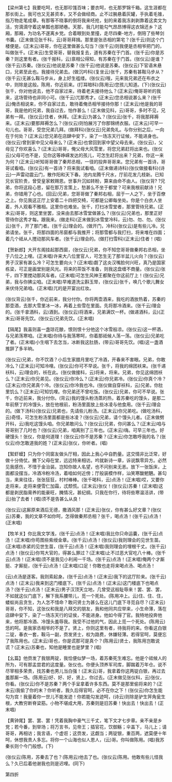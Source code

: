 <!-- { "loadSidebar": true } -->
【梁州第七】我要吃呵，也无那珍馐百味；要衣呵，也无那罗锦千箱。这生涯都在那长街上。我可也又无甚资本，又不会做经商。止不过腕悬着灰罐，手执着毛锥，指万物走笔成章。有那等不晓事的倒将我来呸抢，刬的来着我冻剥剥靠着这卖文为活，穷滴滴守着这单瓢也那陋巷。天那，我几时能勾气昂昂博得这衣锦还乡？这厢，那厢，为功名不遂离乡党。合着眼到处里撞，走尽四秦-地方，倒陪了些琴剑书囊。(正末做见张千科，云)哥哥拜揖。那里是张丞相的第宅？(张千云)则这个门楼便是。(正末云)哥哥，你在这里做甚么勾当？(张千云)则我便是丞相爷把门的，叫做张千。(正末云)生受哥哥，替我报复去，道有苏秦在于门首。(张千云)你是苏秦？则这里有者。(张千报科，云)禀相公得知，有苏秦在于门首。(张仪云)是谁？(张千云)苏秦。(张仪云)他说是苏秦？(张千云)他说是苏秦。(张仪云)下官语末悬口，兄弟至此也。我接待兄弟去。(做沉吟科)(复坐云)张千，苏秦有甚鞍马步从？(张千云)无甚么鞍马步从，身上好生褴缕。(张仪云)哦，元来我兄弟还在布衣之中，则除是这般。陈用，你近前来。(打耳暗科)(陈用云)您孩儿知道。(下)(张仪云)张千，你对他说去，他不自家过来，待着老夫接待他么？(正末云)俺哥哥听的我来，这场管待也非同小可。(张千云)兀那秀才。(正末云)您丞相说甚么来？(张千云)俺丞相说来，你不自家过去，敢待着俺丞相爷接待你那！(正末云)他是我的哥哥，我是他的兄弟，我自过去，怕作甚么！(正末做见科，云)哥哥，多时不见，兄弟有一拜。(张仪云)住者，休拜。(正末云)为甚么？(张仪云)张千，将我那拜褥来。(正末云)要那拜褥怎么？(张仪云)则怕展污了你那锦绣衣服。(正末云)可早一句儿也。哥哥，受您兄弟几拜。(做拜科)(张仪云)兄弟免礼。与你分别之后，一向在于何处？(正末云)您兄弟在店肆中安下，染了一场冻天行证候，不能进身也。(张仪云)曾到家中见父母来么？(正末云)也曾回到家中望父母去来。(张仪云)，父母见了你欢喜么？(正末云)哥哥，俺父母大风雪里，将您兄弟赶将出来也。(张仪云)父母可也不是，见你这等峥嵘发达的孩儿，可怎生赶将出来？兄弟，你这一来为何？(正末云)听知哥哥做了秦邦丞相，一径的投奔哥哥来。您兄弟有一首诗，哥哥试看咱。(张仪云)有一首诗？将来我试看咱。(正末做递诗科)(张仪做接看科)(诗云)一声雷动震云门，散作阳和天下春。池内龙腾千尺水，厅前花发几枝新。已知兄长官阶贵，曾受皇家敕赐恩。世事升沉如转盼，算来由命不由人。(张仪背?
?兄弟，你将这段心思，留在那万言策上，愁甚么不坐于都堂？可来我根前献诗！兄弟，你错用了心也。(回云)兄弟，您哥哥做了秦邦右相，屈于一人之下，坐于百僚之上。你见我这正厅上安着二十四把交椅，可都是公卿每坐处。你是个白衣人坐着，外人观看不雅相。这里你也难坐。张千，打扫冰雪堂者，那里管待兄弟。(正末云)哥哥，则这里坐罢，没来由去那冰雪堂做甚么？(张仪云)兄弟也，那里正好管待你这秀才每。跟我来。(做走科)(正末做到冰雪堂冷科，云)勿、勿、勿。(张仪云)张千，开了那门者。(张千云)理会的。(做开门，冷科)(张仪云)是有些儿冷。兄弟请坐。张千，将那四面的吊窗都与我推开；将那雪都与我打扫，将来堆在四面；着几个祗从人搅动那风车者。(张千云)理会的。(做打扫雪科)(正末云)住者！(唱)

【贺新郎】大开东阁挂起那西窗，(张仪云)兄弟，你不知您哥哥做秦邦右丞相，坐于八位之上哩。(正末唱)许来大八位里官人，可怎生无了那半盆儿火向？(张仪云)男子汉家有甚么冷？可怎生要向火？(正末唱)觑了这炎汉嘴脸何兴旺，真乃是国家栋梁，可正是画堂别是风光。将来的茶饭不准备，则我这盘缠不商量。(张仪云)张千，四下里搅动那风车者。(正末唱)可怎生风神王都聚在你这前厅上！(张仪云)兄弟，我与你拂尘咱。(正末唱)早难道洗尘斟玉斝，(张仪云)张千，唤几个歌儿舞女来伏侍兄弟咱。(正末唱)兀的是开宴出红妆。

(张仪背云)张千，你近前来，我分付你。你将两壶酒来，我吃的酒放热着，苏秦的那壶酒，去那大雪里冰一冰，再着上些雪在里面。先将那冷酒来。(张千云)理会的。(张千拿酒科，云)酒到。(张仪云)将酒来，兄弟满饮一杯。(做递酒科，云)(正末云)哥哥先饮。(张仪云)兄弟先饮。(正末唱)

【隔尾】我喜则喜一盏琼花酿，恨则恨十分他这个冰雪般凉。(张仪云)这一杯酒，与兄弟荡寒咱。(正末唱)你待与我荡寒呵，你着那祗候人荡一荡。(张仪云)兄弟吃了者。(正末唱)小生咽下去怎当，冰断我这肚肠，(带云)哥哥先饮。(唱)这一盏酒推辞了多半晌。

(张仪云)兄弟，你不饮酒？小后生家腊月里吃了冷酒，开春来不害眼。兄弟，你敢冷么？(正末云)可知冷哩。(张仪云)你可不早说。张千，将我的绵团袄来。(张千递袄科，云)理会的，袄在此。(张仪做接科，云)将来，将来。兄弟，你见这绵团袄么？(正末云)你兄弟见。(张仪云)你冷么？(正末云)你兄弟冷。(张仪云)你真个冷？(正末云)你兄弟真个冷。(张仪云)你冷我也冷。(张仪做自穿袄科，云)兄弟，你肚里饥么？(正末云)可知饥哩。你兄弟还不曾吃饭。(张仪云)兄弟，你可不早说。张千，你近前来，我分付你。(背云)我的馒头粉汤蒸的热，着苏秦吃的馒头，是那二年前祭丁的冷馒头，放在他根前，粉汤里面放上些冰凌与他食用。(张千云)理会的。(做下汤科)(张仪云)兄弟也，先请些儿粉汤。(正末云)你兄弟吃。(做吃汤科，云)奇怪，可怎生粉汤里面都是些冰凌？(张仪云)兄弟，请个馒头儿者。(正末做劈开科，云)我吃这馒头咱。你兄弟敢问么？(张仪云)兄弟，你问甚么？(正末云)咱与哥哥别了几时也？(张仪云)兄弟，咱离别了三年也。(正末云)嗨。可早三年也。好硬馒头！张仪，你是何道理！(张仪云)你不是苏秦？(正末云)你怎敢呼我的名？(张仪云)你怎敢道我的姓？(正末云)张仪，你听者。(唱)

【絮虾蟆】只为你个同窗友做头厅相，因此上我心中自酌量。这交情非比泛常，好做十分倚仗。撇下父母在堂，远远特来相访。吟就新诗一章，诉说飘零异方。必然见我感伤，不惜于金治装。岂知你故人名望，也不问别来无恙。放下一张饭床，上面都没摆当，冷酒冷粉冷汤，着咱如何近傍；厅般装模作样，汕笑寒酸魍魉。甚勾当，来来往往，张张狂狂，村村棒棒。(张千喝科，云)点汤！(正末唱)哎，又要你走将来，走将来便雪仁加霜，忒颓慌。(正末云)张仪！(张仪云)苏秦！(正末唱)这都是剥民脂膏养的能豪旺，腌情况，甚纪纲。只我在你行，待将些寒温活讲，(带云)抬了去者！(唱)须不是告甚么从良！

(张仪云)这厮原来酒后无德，撒酒风那！(正末云)张仪，你有甚么好文章？(张仪云)苏秦，我的文章不如你呵，怎得做秦邦丞相？张千，喝点汤！(张千云)点汤！(正末唱)

【牧羊关】你比我文学浅，(张千云)点汤！(正末唱)我比你只命运囊，(张千云)点汤！(正末唱)你苟图些紫绶金章。(张千云)点汤！(张仪云)我则理会的见世生苗。(正末唱)赤紧的见世生苗，(张千云)点汤！(正末唱)我则理会的埋根千丈。(张千云)点汤！(张仪云)你骂大官的，得甚么罪过？(正末唱)止不过恶大官吃八十棒。(张千云)点汤！(正末唱)须不是我见小利闹一千场。(张千云)点汤！(正末唱)俺两个才厮挺、才厮挺，(张千云)点汤！(正末唱)口足！你敢也走将来喝点汤、喝点汤！

(云)点汤是逐客。我则索起身。(张千云)点汤！(正末云)我下的这厅阶来。(张千云)点汤！(正末云)我来到这门楼底下。(张千云)点汤！(正末云)这门楼底下也喝点汤？(张千云)点汤！(正末云)男子汉顶天立地，几曾受这般耻辱来！罢、罢、罢，不如就这仪门底下，解下我系腰带儿，觅一个死处。(陈用冲上。云)住、住、住，蝼蚁尚且贪生，为人怎不惜命？敢问贤士为甚么在这儿门底下寻觅自尽？(正末云)哥哥，你不知，这张仪和我是八拜交的朋友，我和他同共应举来，小生命薄，落在店肆中安下，染了一场冻天行的证侯，不能进身。他如今得了官。我特地投奔他来，他将那冷酒、冷馒头羞辱我。我受不过他的气，因此上觅一个死处。(陈用云)恁的呵。是我家丞相爷的不是了。贤上，你则这里有者，待我将的来。你看这白银二锭，春衣一套，鞍马一副，赍发贤士，权为路费，休嫌轻薄。若得官呵，莫便忘了我陈用也。(正末云)哥也，你是谎那可是真个？(陈用云)贤士，我陈用岂敢说谎？(正末云)苏秦也，知他是睡里也是梦里？(唱)

【幺篇】他赍发了我银两锭，我恰便似梦一场，着苏秦死生难忘。他是个祗候人的所为，可有那孟尝君的这度量。张仪也。你便头顶养军司库，脚踹着万年仓。说不尽宰相多荣贵，找苏秦也男儿当白强！(正末云)哥，我拿着你这两锭白银，再过去羞那厮一场。(陈用云)好、好、好，贤上，你过去。(正末做见张仪科，云)张仪，你看。(张仪云)你不是苏秦？两个手呈拿着许多东西。莫不是那里偷将来的？(正末云)我偷了你的末？你听者，我久后得官呵，必不在你之下！(张仪云)你怎生能勾为宫！我量着你一世儿不能发迹！你若能勾发迹呵，(诗云)则除是驴生笄角瓮生根，大教穷断脊梁筋。小物不堪成大用，苏秦则是旧苏秦！快出去！快出去！(正末唱)

【黄钟尾】罢、罢、罢！凭着我胸中豪气三千丈，笔下文才七步章。亲不亲是乡党；若今番，到举场；将万言书，见帝王；插官花，饮御觞；伞盖下，马儿上；请哥哥，再相访；我言语，个虚诳；这赍发，这觑当；两锭银，重百两，遮莫便十年呵，休想我贵人多忘。将你一个山海也似人恩人，(云)哥。你叫做陈用。(唱)我苏秦长则个今门般想。(下)

(张仪云)陈用，苏秦去了也？(陈用云)他去了也。(张仪云)陈用。他敢有些儿怪我么？久已后着他谢我也则是迟哩。(同下)

第四折

